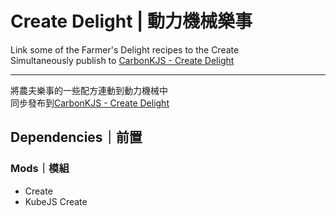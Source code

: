 # Create Delight | 動力機械樂事

Link some of the Farmer's Delight recipes to the Create  
Simultaneously publish to [CarbonKJS - Create Delight](https://github.com/carbon-kjs/create-delight)

---

將農夫樂事的一些配方連動到動力機械中  
同步發布到[CarbonKJS - Create Delight](https://github.com/carbon-kjs/create-delight)  

## Dependencies｜前置

### Mods｜模組

- Create
- KubeJS Create
